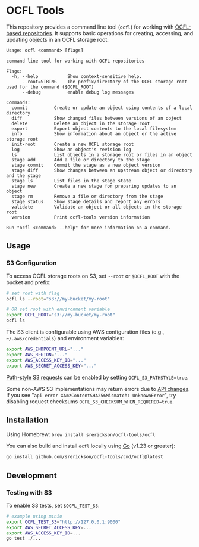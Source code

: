 # OCFL Tools

This repository provides a command line tool (`ocfl`) for working with
[OCFL-based repositories](http://ocfl.io). It supports basic operations for
creating, accessing, and updating objects in an OCFL storage root:

```
Usage: ocfl <command> [flags]

command line tool for working with OCFL repositories

Flags:
  -h, --help           Show context-sensitive help.
      --root=STRING    The prefix/directory of the OCFL storage root used for the command ($OCFL_ROOT)
      --debug          enable debug log messages

Commands:
  commit          Create or update an object using contents of a local directory
  diff            Show changed files between versions of an object
  delete          Delete an object in the storage root
  export          Export object contents to the local filesystem
  info            Show information about an object or the active storage root
  init-root       Create a new OCFL storage root
  log             Show an object's revision log
  ls              List objects in a storage root or files in an object
  stage add       Add a file or directory to the stage
  stage commit    Commit the stage as a new object version
  stage diff      Show changes between an upstream object or directory and the stage
  stage ls        List files in the stage state
  stage new       Create a new stage for preparing updates to an object
  stage rm        Remove a file or directory from the stage
  stage status    Show stage details and report any errors
  validate        Validate an object or all objects in the storage root
  version         Print ocfl-tools version information

Run "ocfl <command> --help" for more information on a command.
```

## Usage

### S3 Configuration

To access OCFL storage roots on S3, set `--root` or `$OCFL_ROOT` with the bucket and prefix:

```sh
# set root with flag
ocfl ls --root="s3://my-bucket/my-root"

# OR set root with environment variable
export OCFL_ROOT="s3://my-bucket/my-root"
ocfl ls
```

The S3 client is configurable using AWS configuration files (e.g., `~/.aws/credentials`) and environment variables:

```sh
export AWS_ENDPOINT_URL="..."
export AWS_REGION="..."
export AWS_ACCESS_KEY_ID="..."
export AWS_SECRET_ACCESS_KEY="..."
```

[Path-style S3 requests](https://docs.aws.amazon.com/AmazonS3/latest/userguide/VirtualHosting.html#path-style-access) can be enabled by setting `OCFL_S3_PATHSTYLE=true`.

Some non-AWS S3 implementations may return errors due to [API
changes](https://github.com/aws/aws-sdk-go-v2/discussions/2960). If you see
"`api error XAmzContentSHA256Mismatch: UnknownError`", try disabling request
checksums `OCFL_S3_CHECKSUM_WHEN_REQUIRED=true`.

## Installation

Using Homebrew: `brew install srerickson/ocfl-tools/ocfl`

You can also build and install `ocfl` locally using [Go](https://go.dev/dl) (v1.23 or greater):

```sh
go install github.com/srerickson/ocfl-tools/cmd/ocfl@latest
```

## Development

### Testing with S3

To enable S3 tests, set `$OCFL_TEST_S3`:

```sh
# example using minio
export OCFL_TEST_S3="http://127.0.0.1:9000"
export AWS_SECRET_ACCESS_KEY=...
export AWS_ACCESS_KEY_ID=...
go test ./...
```
